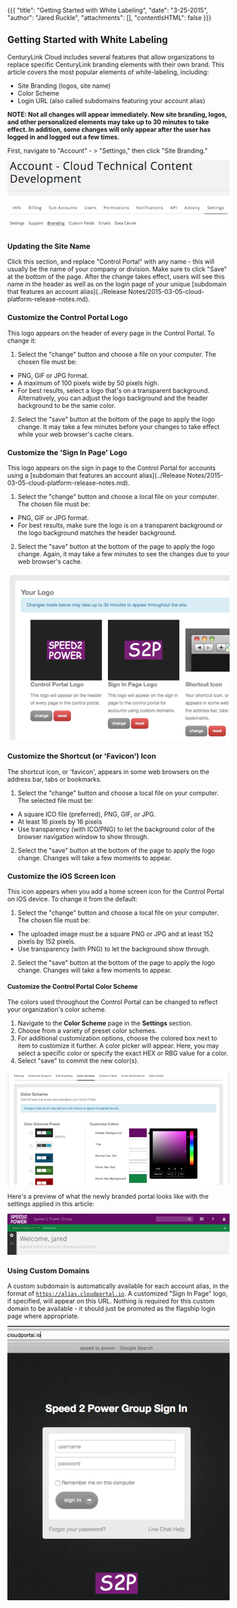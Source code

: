 {{{
  "title": "Getting Started with White Labeling",
  "date": "3-25-2015",
  "author": "Jared Ruckle",
  "attachments": [],
  "contentIsHTML": false
}}}

## Getting Started with White Labeling

CenturyLink Cloud includes several features that allow organizations to replace specific CenturyLink branding elements with their own brand. This article covers the most popular elements of white-labeling, including:

* Site Branding (logos, site name)
* Color Scheme
* Login URL (also called subdomains featuring your account alias)

**NOTE: Not all changes will appear immediately. New site branding, logos, and other personalized elements may take up to 30 minutes to take effect. In addition, some changes will only appear after the user has logged in and logged out a few times.**

First, navigate to "Account" - > "Settings," then click "Site Branding."

![Settings Link in CenturyLink Control Portal](../images/account-settings-site-branding.png)

### Updating the Site Name

Click this section, and replace "Control Portal" with any name - this will usually be the name of your company or division. Make sure to click "Save" at the bottom of the page. After the change takes effect, users will see this name in the header as well as on the login page of your unique [subdomain that features an account alias](../Release Notes/2015-03-05-cloud-platform-release-notes.md).

### Customize the Control Portal Logo

This logo appears on the header of every page in the Control Portal. To change it:

1. Select the "change" button and choose a file on your computer. The chosen file must be:
  * PNG, GIF or JPG format.
  * A maximum of 100 pixels wide by 50 pixels high.
  * For best results, select a logo that's on a transparent background. Alternatively, you can adjust the logo background and the header background to be the same color.
2. Select the "save" button at the bottom of the page to apply the logo change. It may take a few minutes before your changes to take effect while your web browser's cache clears.

### Customize the 'Sign In Page' Logo

This logo appears on the sign in page to the Control Portal for accounts using a [subdomain that features an account alias](../Release Notes/2015-03-05-cloud-platform-release-notes.md).

1. Select the "change" button and choose a local file on your computer. The chosen file must be:
  * PNG, GIF or JPG format.
  * For best results, make sure the logo is on a transparent background or the logo background matches the header background.
2. Select the "save" button at the bottom of the page to apply the logo change. Again, it may take a few minutes to see the changes due to your web browser's cache.

![Customized Logos in the Control Portal](../images/custom-logos-in-control.png)

### Customize the Shortcut (or 'Favicon') Icon

The shortcut icon, or 'favicon', appears in some web browsers on the address bar, tabs or bookmarks.

1. Select the "change" button and choose a local file on your computer. The selected file must be:
  * A square ICO file (preferred), PNG, GIF, or JPG.
  * At least 16 pixels by 16 pixels
  * Use transparency (with ICO/PNG) to let the background color of the browser navigation window to show through.
2. Select the "save" button at the bottom of the page to apply the logo change. Changes will take a few moments to appear.

### Customize the iOS Screen Icon

This icon appears when you add a home screen icon for the Control Portal on iOS device. To change it from the default:

1. Select the "change" button and choose a local file on your computer. The chosen file must be:
  * The uploaded image must be a square PNG or JPG and at least 152 pixels by 152 pixels.
  * Use transparency (with PNG) to let the background show through.
2. Select the "save" button at the bottom of the page to apply the logo change. Changes will take a few moments to appear.

#### Customize the Control Portal Color Scheme

The colors used throughout the Control Portal can be changed to reflect your organization's color scheme.

1. Navigate to the **Color Scheme** page in the **Settings** section.
2. Choose from a variety of preset color schemes.
3. For additional customization options, choose the colored box next to item to customize it further. A color picker will appear. Here, you may select a specific color or specify the exact HEX or RBG value for a color.
4. Select "save" to commit the new color(s).

![Customized Color Scheme in the Control Portal](../images/custom-color-scheme-in-control.png)

Here's a preview of what the newly branded portal looks like with the settings applied in this article:

![Customized Control Portal](../images/customized-summary.png)


### Using Custom Domains

A custom subdomain is automatically available for each account alias, in the format of <code>https://alias.cloudportal.io</code>. A customized "Sign In Page" logo, if specified, will appear on this URL. Nothing is required for this custom domain to be available - it should just be promoted as the flagship login page where appropriate.

![Custom Subdomain Featuring Account Alias](../images/custom-subdomain.png)
